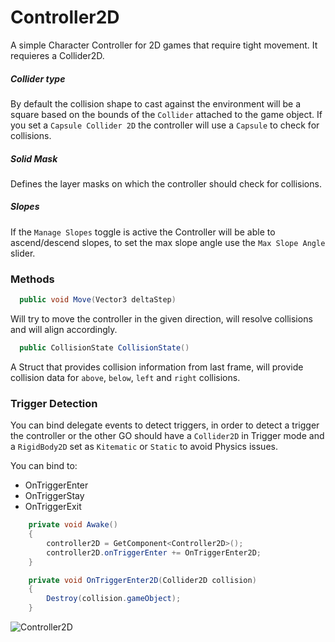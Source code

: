# Controller2D

A simple Character Controller for 2D games that require tight movement. It requieres a Collider2D.

##### Collider type #####
By default the collision shape to cast against the environment will be a square based on the bounds of the `Collider` attached to the game object. If you set a `Capsule Collider 2D` the controller will use a `Capsule` to check for collisions.

##### Solid Mask #####
Defines the layer masks on which the controller should check for collisions.

##### Slopes #####
If the `Manage Slopes` toggle is active the Controller will be able to ascend/descend slopes, to set the max slope angle use the `Max Slope Angle` slider.

### Methods

```C#
  public void Move(Vector3 deltaStep)
````
Will try to move the controller in the given direction, will resolve collisions and will align accordingly.

```C#
  public CollisionState CollisionState()
```
A Struct that provides collision information from last frame, will provide collision data for `above`, `below`, `left` and `right` collisions.


### Trigger Detection

You can bind delegate events to detect triggers, in order to detect a trigger the controller or the other GO should have a `Collider2D` in Trigger mode and a `RigidBody2D` set as `Kitematic` or `Static` to avoid Physics issues.

You can bind to:

- OnTriggerEnter
- OnTriggerStay
- OnTriggerExit


```C#
    private void Awake()
    {
        controller2D = GetComponent<Controller2D>();
        controller2D.onTriggerEnter += OnTriggerEnter2D;
    }

    private void OnTriggerEnter2D(Collider2D collision)
    {
        Destroy(collision.gameObject);
    }
````


![Controller2D](https://github.com/riktothepast/Controller2D/blob/master/ccMovement.gif)

